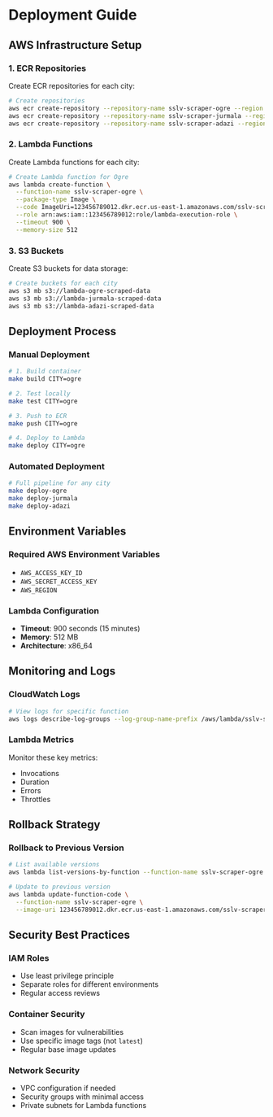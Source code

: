 # Deployment Guide

## AWS Infrastructure Setup

### 1. ECR Repositories
Create ECR repositories for each city:
```bash
# Create repositories
aws ecr create-repository --repository-name sslv-scraper-ogre --region us-east-1
aws ecr create-repository --repository-name sslv-scraper-jurmala --region us-east-1
aws ecr create-repository --repository-name sslv-scraper-adazi --region us-east-1
```

### 2. Lambda Functions
Create Lambda functions for each city:
```bash
# Create Lambda function for Ogre
aws lambda create-function \
  --function-name sslv-scraper-ogre \
  --package-type Image \
  --code ImageUri=123456789012.dkr.ecr.us-east-1.amazonaws.com/sslv-scraper-ogre:latest \
  --role arn:aws:iam::123456789012:role/lambda-execution-role \
  --timeout 900 \
  --memory-size 512
```

### 3. S3 Buckets
Create S3 buckets for data storage:
```bash
# Create buckets for each city
aws s3 mb s3://lambda-ogre-scraped-data
aws s3 mb s3://lambda-jurmala-scraped-data
aws s3 mb s3://lambda-adazi-scraped-data
```

## Deployment Process

### Manual Deployment
```bash
# 1. Build container
make build CITY=ogre

# 2. Test locally
make test CITY=ogre

# 3. Push to ECR
make push CITY=ogre

# 4. Deploy to Lambda
make deploy CITY=ogre
```

### Automated Deployment
```bash
# Full pipeline for any city
make deploy-ogre
make deploy-jurmala
make deploy-adazi
```

## Environment Variables

### Required AWS Environment Variables
- `AWS_ACCESS_KEY_ID`
- `AWS_SECRET_ACCESS_KEY`
- `AWS_REGION`

### Lambda Configuration
- **Timeout**: 900 seconds (15 minutes)
- **Memory**: 512 MB
- **Architecture**: x86_64

## Monitoring and Logs

### CloudWatch Logs
```bash
# View logs for specific function
aws logs describe-log-groups --log-group-name-prefix /aws/lambda/sslv-scraper
```

### Lambda Metrics
Monitor these key metrics:
- Invocations
- Duration
- Errors
- Throttles

## Rollback Strategy

### Rollback to Previous Version
```bash
# List available versions
aws lambda list-versions-by-function --function-name sslv-scraper-ogre

# Update to previous version
aws lambda update-function-code \
  --function-name sslv-scraper-ogre \
  --image-uri 123456789012.dkr.ecr.us-east-1.amazonaws.com/sslv-scraper-ogre:previous-tag
```

## Security Best Practices

### IAM Roles
- Use least privilege principle
- Separate roles for different environments
- Regular access reviews

### Container Security
- Scan images for vulnerabilities
- Use specific image tags (not `latest`)
- Regular base image updates

### Network Security
- VPC configuration if needed
- Security groups with minimal access
- Private subnets for Lambda functions
